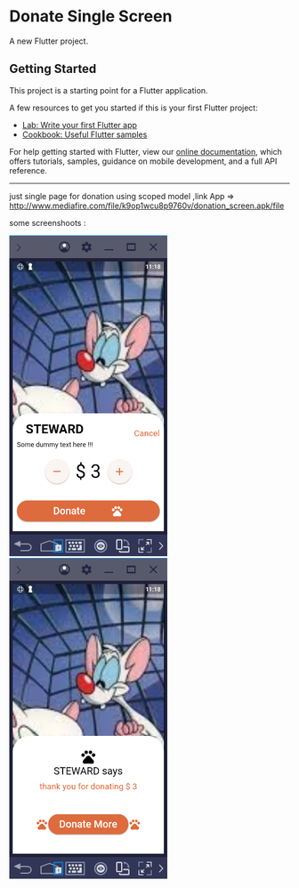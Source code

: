 # Donate Single Screen

A new Flutter project.

## Getting Started

This project is a starting point for a Flutter application.

A few resources to get you started if this is your first Flutter project:

- [Lab: Write your first Flutter app](https://flutter.dev/docs/get-started/codelab)
- [Cookbook: Useful Flutter samples](https://flutter.dev/docs/cookbook)

For help getting started with Flutter, view our 
[online documentation](https://flutter.dev/docs), which offers tutorials, 
samples, guidance on mobile development, and a full API reference.


------------

just single page for donation using scoped model ,link App => http://www.mediafire.com/file/k9op1wcu8p9760v/donation_screen.apk/file

some screenshoots :

![donate1](https://github.com/Elmorshedy17/Donate-Page/blob/master/donate/donate1.png)
![donate2](https://github.com/Elmorshedy17/Donate-Page/blob/master/donate/donate2.png)
